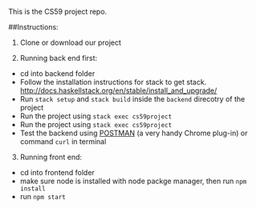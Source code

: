 This is the CS59 project repo.

##Instructions: 

1.  Clone or download our project

2.  Running back end first:
  - cd into backend folder
  - Follow the installation instructions for stack to get stack.
http://docs.haskellstack.org/en/stable/install_and_upgrade/ 
  - Run `stack setup` and `stack build` inside the `backend` direcotry of the project
  - Run the project using `stack exec cs59project`
  - Run the project using `stack exec cs59project`
  - Test the backend using [POSTMAN](https://chrome.google.com/webstore/detail/postman/fhbjgbiflinjbdggehcddcbncdddomop) (a very handy Chrome plug-in) or command `curl` in terminal

3.  Running front end: 
  - cd into frontend folder
  - make sure node is installed with node packge manager, then run `npm install`
  - run `npm start`
